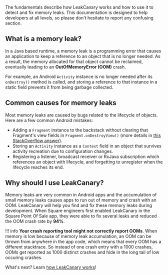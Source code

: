 The fundamentals describe how LeakCanary works and how to use it to detect and fix memory leaks. This documentation is designed to help developers at all levels, so please don't hesitate to report any confusing section.

## What is a memory leak?

In a Java based runtime, a memory leak is a programming error that causes an application to keep a reference to an object that is no longer needed. As a result, the memory allocated for that object cannot be reclaimed, eventually leading to an **OutOfMemoryError (OOM)** crash.

For example, an Android `Activity` instance is no longer needed after its `onDestroy()` method is called, and storing a reference to that instance in a static field prevents it from being garbage collected.

## Common causes for memory leaks

Most memory leaks are caused by bugs related to the lifecycle of objects. Here are a few common Android mistakes:

* Adding a `Fragment` instance to the backstack without clearing that Fragment's view fields in `Fragment.onDestroyView()` (more details in [this StackOverflow answer](https://stackoverflow.com/a/59504797/703646)).
* Storing an `Activity` instance as a `Context` field in an object that survives activity recreation due to configuration changes.
* Registering a listener, broadcast receiver or RxJava subscription which references an object with lifecycle, and forgetting to unregister when the lifecycle reaches its end.

## Why should I use LeakCanary?

Memory leaks are very common in Android apps and the accumulation of small memory leaks causes apps to run out of memory and crash with an OOM. LeakCanary will help you find and fix these memory leaks during development. When Square engineers first enabled LeakCanary in the Square Point Of Sale app, they were able to fix several leaks and reduced the OOM crash rate by **94%**.

!!! info
    **Your crash reporting tool might not correctly report OOMs**. When memory is low because of memory leak accumulation, an OOM can be thrown from anywhere in the app code, which means that every OOM has a different stacktrace. So instead of one crash entry with a 1000 crashes, OOMs get reported as 1000 distinct crashes and hide in the long tail of low occuring crashes.

What's next? Learn [how LeakCanary works](fundamentals-how-leakcanary-works.md)!